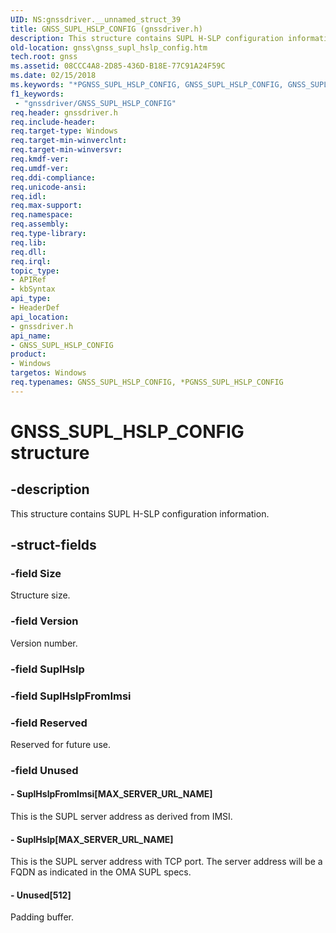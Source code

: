 ```yaml
---
UID: NS:gnssdriver.__unnamed_struct_39
title: GNSS_SUPL_HSLP_CONFIG (gnssdriver.h)
description: This structure contains SUPL H-SLP configuration information.
old-location: gnss\gnss_supl_hslp_config.htm
tech.root: gnss
ms.assetid: 08CCC4A8-2D85-436D-B18E-77C91A24F59C
ms.date: 02/15/2018
ms.keywords: "*PGNSS_SUPL_HSLP_CONFIG, GNSS_SUPL_HSLP_CONFIG, GNSS_SUPL_HSLP_CONFIG structure [Sensor Devices], PGNSS_SUPL_HSLP_CONFIG, PGNSS_SUPL_HSLP_CONFIG structure pointer [Sensor Devices], gnss.gnss_supl_hslp_config, gnssdriver/GNSS_SUPL_HSLP_CONFIG, gnssdriver/PGNSS_SUPL_HSLP_CONFIG"
f1_keywords:
 - "gnssdriver/GNSS_SUPL_HSLP_CONFIG"
req.header: gnssdriver.h
req.include-header: 
req.target-type: Windows
req.target-min-winverclnt: 
req.target-min-winversvr: 
req.kmdf-ver: 
req.umdf-ver: 
req.ddi-compliance: 
req.unicode-ansi: 
req.idl: 
req.max-support: 
req.namespace: 
req.assembly: 
req.type-library: 
req.lib: 
req.dll: 
req.irql: 
topic_type:
- APIRef
- kbSyntax
api_type:
- HeaderDef
api_location:
- gnssdriver.h
api_name:
- GNSS_SUPL_HSLP_CONFIG
product:
- Windows
targetos: Windows
req.typenames: GNSS_SUPL_HSLP_CONFIG, *PGNSS_SUPL_HSLP_CONFIG
---
```


# GNSS_SUPL_HSLP_CONFIG structure


## -description


This structure contains SUPL H-SLP configuration information.


## -struct-fields




### -field Size

Structure size.


### -field Version

Version number.


### -field SuplHslp

 


### -field SuplHslpFromImsi

 


### -field Reserved

Reserved for future use.


### -field Unused

 




#### - SuplHslpFromImsi[MAX_SERVER_URL_NAME]

This is the SUPL server address as derived from IMSI.


#### - SuplHslp[MAX_SERVER_URL_NAME]

This is the SUPL server address with TCP port. The server address will be a FQDN as indicated in the OMA SUPL specs.


#### - Unused[512]

Padding buffer.

